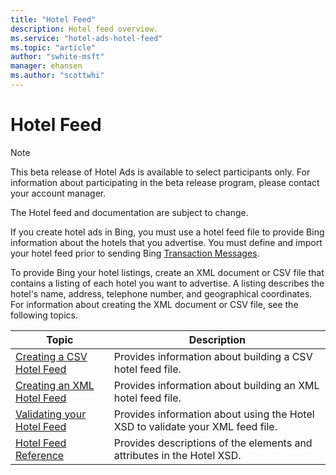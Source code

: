 ```yaml
---
title: "Hotel Feed"
description: Hotel feed overview.
ms.service: "hotel-ads-hotel-feed"
ms.topic: "article"
author: "swhite-msft"
manager: ehansen
ms.author: "scottwhi"
---
```


# Hotel Feed

> [!NOTE]
> This beta release of Hotel Ads is available to select participants only. For information about participating in the beta release program, please contact your account manager.
>
> The Hotel feed and documentation are subject to change. 

If you create hotel ads in Bing, you must use a hotel feed file to provide Bing information about the hotels that you advertise. You must define and import your hotel feed prior to sending Bing [Transaction Messages](../transaction-message/transaction-message.md).

To provide Bing your hotel listings, create an XML document or CSV file that contains a listing of each hotel you want to advertise. A listing describes the hotel's name, address, telephone number, and geographical coordinates. For information about creating the XML document or CSV file, see the following topics.

|Topic|Description
|-|-
|[Creating a CSV Hotel Feed](../hotel-feed/create-hotel-feed.md)|Provides information about building a CSV hotel feed file.
|[Creating an XML Hotel Feed](../hotel-feed/create-hotel-feed.md)|Provides information about building an XML hotel feed file.
|[Validating your Hotel Feed](../hotel-feed/validate-hotel-feed.md)|Provides information about using the Hotel XSD to validate your XML feed file.
|[Hotel Feed Reference](../hotel-feed/reference.md)|Provides descriptions of the elements and attributes in the Hotel XSD.

